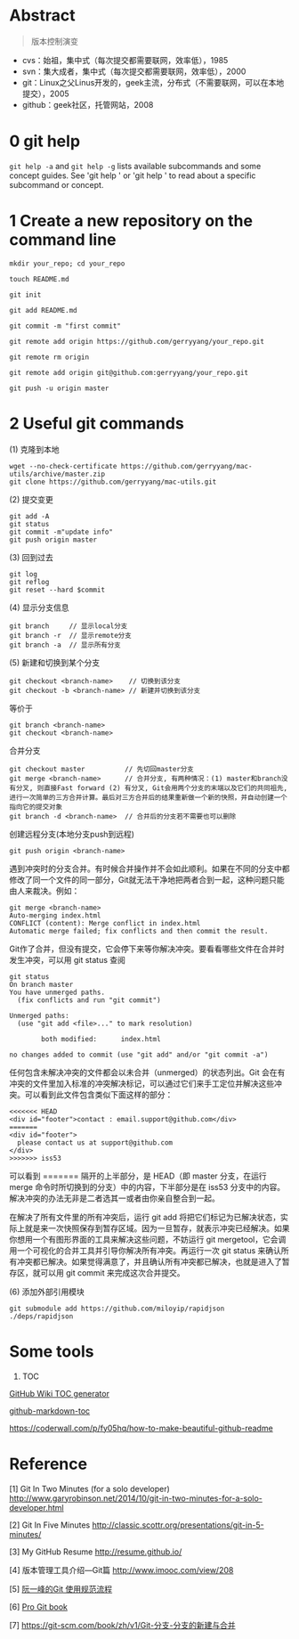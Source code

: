 
Abstract
==
> 版本控制演变

* cvs：始祖，集中式（每次提交都需要联网，效率低），1985
* svn：集大成者，集中式（每次提交都需要联网，效率低），2000
* git：Linux之父Linus开发的，geek主流，分布式（不需要联网，可以在本地提交），2005
* github：geek社区，托管网站，2008


0 git help
===

`git help -a` and `git help -g` lists available subcommands and some
concept guides. See 'git help <command>' or 'git help <concept>'
to read about a specific subcommand or concept.


1 Create a new repository on the command line
===

```
mkdir your_repo; cd your_repo

touch README.md

git init

git add README.md

git commit -m "first commit"

git remote add origin https://github.com/gerryyang/your_repo.git

git remote rm origin

git remote add origin git@github.com:gerryyang/your_repo.git

git push -u origin master
```

2 Useful git commands
===

(1) 克隆到本地
```
wget --no-check-certificate https://github.com/gerryyang/mac-utils/archive/master.zip
git clone https://github.com/gerryyang/mac-utils.git
```

(2) 提交变更
```
git add -A
git status
git commit -m"update info"
git push origin master
```

(3) 回到过去
```
git log
git reflog
git reset --hard $commit
```

(4) 显示分支信息
```
git branch     // 显示local分支
git branch -r  // 显示remote分支
git branch -a  // 显示所有分支
```

(5) 新建和切换到某个分支

```
git checkout <branch-name>    // 切换到该分支
git checkout -b <branch-name> // 新建并切换到该分支
```

等价于

```
git branch <branch-name>
git checkout <branch-name>
```

合并分支

```
git checkout master          // 先切回master分支  
git merge <branch-name>      // 合并分支, 有两种情况：(1) master和branch没有分叉, 则直接Fast forward (2) 有分叉, Git会用两个分支的末端以及它们的共同祖先, 进行一次简单的三方合并计算。最后对三方合并后的结果重新做一个新的快照，并自动创建一个指向它的提交对象
git branch -d <branch-name>  // 合并后的分支若不需要也可以删除
```

创建远程分支(本地分支push到远程)

```
git push origin <branch-name>
```

遇到冲突时的分支合并。有时候合并操作并不会如此顺利。如果在不同的分支中都修改了同一个文件的同一部分，Git就无法干净地把两者合到一起，这种问题只能由人来裁决。例如：

```
git merge <branch-name>
Auto-merging index.html
CONFLICT (content): Merge conflict in index.html
Automatic merge failed; fix conflicts and then commit the result.
```

Git作了合并，但没有提交，它会停下来等你解决冲突。要看看哪些文件在合并时发生冲突，可以用 git status 查阅

```
git status
On branch master
You have unmerged paths.
  (fix conflicts and run "git commit")

Unmerged paths:
  (use "git add <file>..." to mark resolution)

        both modified:      index.html

no changes added to commit (use "git add" and/or "git commit -a")
```

任何包含未解决冲突的文件都会以未合并（unmerged）的状态列出。Git 会在有冲突的文件里加入标准的冲突解决标记，可以通过它们来手工定位并解决这些冲突。可以看到此文件包含类似下面这样的部分：

```
<<<<<<< HEAD
<div id="footer">contact : email.support@github.com</div>
=======
<div id="footer">
  please contact us at support@github.com
</div>
>>>>>>> iss53
```

可以看到 ======= 隔开的上半部分，是 HEAD（即 master 分支，在运行 merge 命令时所切换到的分支）中的内容，下半部分是在 iss53 分支中的内容。解决冲突的办法无非是二者选其一或者由你亲自整合到一起。

在解决了所有文件里的所有冲突后，运行 git add 将把它们标记为已解决状态，实际上就是来一次快照保存到暂存区域。因为一旦暂存，就表示冲突已经解决。如果你想用一个有图形界面的工具来解决这些问题，不妨运行 git mergetool，它会调用一个可视化的合并工具并引导你解决所有冲突。再运行一次 git status 来确认所有冲突都已解决。如果觉得满意了，并且确认所有冲突都已解决，也就是进入了暂存区，就可以用 git commit 来完成这次合并提交。


(6) 添加外部引用模块
```
git submodule add https://github.com/miloyip/rapidjson ./deps/rapidjson
```

Some tools
===

1. TOC

[GitHub Wiki TOC generator](https://ecotrust-canada.github.io/markdown-toc/)

[github-markdown-toc](https://github.com/ekalinin/github-markdown-toc)

https://coderwall.com/p/fy05hq/how-to-make-beautiful-github-readme

Reference
===

[1] Git In Two Minutes (for a solo developer) http://www.garyrobinson.net/2014/10/git-in-two-minutes-for-a-solo-developer.html

[2] Git In Five Minutes http://classic.scottr.org/presentations/git-in-5-minutes/

[3] My GitHub Resume http://resume.github.io/

[4] 版本管理工具介绍—Git篇 http://www.imooc.com/view/208

[5] [阮一峰的Git 使用规范流程](http://www.ruanyifeng.com/blog/2015/08/git-use-process.html)

[6] [Pro Git book](https://git-scm.com/book/zh/v1) 

[7] https://git-scm.com/book/zh/v1/Git-分支-分支的新建与合并

